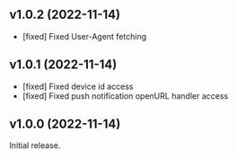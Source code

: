 ## v1.0.2 (2022-11-14)

- [fixed] Fixed User-Agent fetching

## v1.0.1 (2022-11-14)

- [fixed] Fixed device id access
- [fixed] Fixed push notification openURL handler access

## v1.0.0 (2022-11-14)

Initial release.
